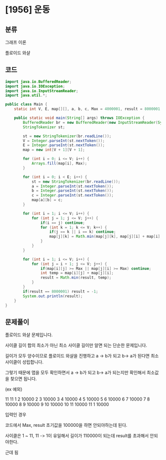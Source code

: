 # [1956] 운동

## 분류

그래프 이론

플로이드 와샬

## 코드
```java
import java.io.BufferedReader;
import java.io.IOException;
import java.io.InputStreamReader;
import java.util.*;

public class Main {
    static int V, E, map[][], a, b, c, Max = 4000001, result = 8000001, temp;

    public static void main(String[] args) throws IOException {
        BufferedReader br = new BufferedReader(new InputStreamReader(System.in));
        StringTokenizer st;

        st = new StringTokenizer(br.readLine());
        V = Integer.parseInt(st.nextToken());
        E = Integer.parseInt(st.nextToken());
        map = new int[V + 1][V + 1];

        for (int i = 0; i <= V; i++) {
            Arrays.fill(map[i], Max);
        }

        for (int i = 0; i < E; i++) {
            st = new StringTokenizer(br.readLine());
            a = Integer.parseInt(st.nextToken());
            b = Integer.parseInt(st.nextToken());
            c = Integer.parseInt(st.nextToken());
            map[a][b] = c;
        }

        for (int i = 1; i <= V; i++) {
            for (int j = 1; j <= V; j++) {
                if(i == j) continue;
                for (int k = 1; k <= V; k++) {
                    if(j == k || i == k) continue;
                    map[j][k] = Math.min(map[j][k], map[j][i] + map[i][k]);
                }
            }
        }

        for (int i = 1; i <= V; i++) {
            for (int j = i + 1; j <= V; j++) {
                if(map[i][j] >= Max || map[j][i] >= Max) continue;
                int temp = map[i][j] + map[j][i];
                result = Math.min(result, temp);
            }
        }
        if(result == 8000001) result = -1;
        System.out.println(result);
    }
}
```

## 문제풀이

플로이드 와샬 문제입니다.

사이클 길이 합의 최소가 아닌 최소 사이클 길이만 알면 되는 단순한 문제입니다.

길이가 모두 양수이므로 플로이드 와샬을 진행하고 a -> b가 되고 b-> a가 된다면 최소 사이클이 성립합니다.

그렇기 때문에 맵을 모두 확인하면서 a -> b가 되고 b-> a가 되는지만 확인해서 최소값을 찾으면 됩니다.

(ex 예외)

11 11
1 2 10000
2 3 10000
3 4 10000
4 5 10000
5 6 10000
6 7 10000
7 8 10000
8 9 10000
9 10 10000
10 11 10000
11 1 10000

입력인 경우

코드에서 Max, result 초기값을 100000을 하면 안되야하는데 된다.

사이클은 1 ~ 11, 11 -> 1이 유일해서 길이가 110000이 되는데 result를 초과해서 안되야한다.

근데 됨